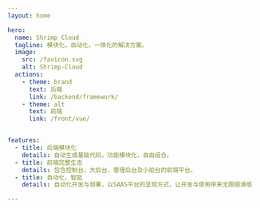 ```yaml
---
layout: home

hero:
  name: Shrimp Cloud
  tagline: 模块化，自动化，一体化的解决方案。
  image:
    src: /favicon.svg
    alt: Shrimp-Cloud
  actions:
    - theme: brand
      text: 后端
      link: /backend/framework/
    - theme: alt
      text: 前端
      link: /front/vue/


features:
  - title: 后端模块化
    details: 自动生成基础代码，功能模块化，自由组合。
  - title: 前端完整生态
    details: 包含控制台，大后台，管理后台及小前台的前端平台。
  - title: 自动化，智能
    details: 自动化开发与部署，以SAAS平台的呈现方式，让开发与使用带来无限顺滑感

---
```

